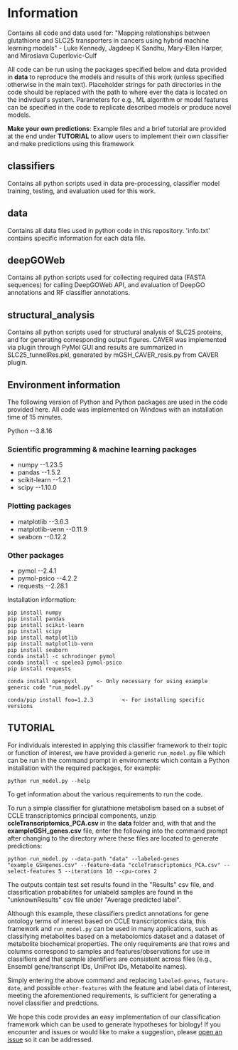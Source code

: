 # Information
Contains all code and data used for:
"Mapping relationships between glutathione and SLC25 transporters in cancers using hybrid machine learning models" - Luke Kennedy, Jagdeep K Sandhu, Mary-Ellen Harper, and Miroslava Cuperlovic-Culf

All code can be run using the packages specified below and data provided in **data** to reproduce the models and results of this work (unless specified otherwise in the main text). Placeholder strings for path directories in the code should be replaced with the path to where ever the data is located on the indivdual's system. Parameters for e.g., ML algorithm or model features can be specified in the code to replicate described models or produce novel models.

**Make your own predictions**: Example files and a brief tutorial are provided at the end under **TUTORIAL** to allow users to implement their own classifier and make predictions using this framework

## classifiers
Contains all python scripts used in data pre-processing, classifier model training, testing, and evaluation used for this work.

## data
Contains all data files used in python code in this repository. 'info.txt' contains specific information for each data file.

## deepGOWeb
Contains all python scripts used for collecting required data (FASTA sequences) for calling DeepGOWeb API, and evaluation of DeepGO annotations and RF classifier annotations.

## structural_analysis
Contains all python scripts used for structural analysis of SLC25 proteins, and for generating corresponding output figures. CAVER was implemented via plugin through PyMol GUI and results are summarized in SLC25_tunnelRes.pkl, generated by mGSH_CAVER_resis.py from CAVER plugin.


## Environment information
The following version of Python and Python packages are used in the code provided here. All code was implemented on Windows with an installation time of 15 minutes. 

Python   --3.8.16

### Scientific programming & machine learning packages
- numpy   --1.23.5
- pandas   --1.5.2
- scikit-learn   --1.2.1
- scipy   --1.10.0

### Plotting packages
- matplotlib   --3.6.3
- matplotlib-venn   --0.11.9
- seaborn   --0.12.2

### Other packages
- pymol   --2.4.1
- pymol-psico   --4.2.2
- requests   --2.28.1

Installation information:
```
pip install numpy
pip install pandas 
pip install scikit-learn   
pip install scipy  
pip install matplotlib  
pip install matplotlib-venn  
pip install seaborn  
conda install -c schrodinger pymol  
conda install -c speleo3 pymol-psico  
pip install requests  

conda install openpyxl 		<- Only necessary for using example generic code "run_model.py"

conda/pip install foo=1.2.3 		<- For installing specific versions
```

## TUTORIAL
For individuals interested in applying this classifier framework to their topic or function of interest, we have provided a generic ```run_model.py``` file which can be run in the command prompt in environments which contain a Python installation with the required packages, for example:
```
python run_model.py --help
```
To get information about the various requirements to run the code.

To run a simple classifier for glutathione metabolism based on a subset of CCLE transcriptomics principal components, unzip **ccleTranscriptomics_PCA.csv** in the **data** folder and, with that and the **exampleGSH_genes.csv** file, enter the following into the command prompt after changing to the directory where these files are located to generate predictions:
```
python run_model.py --data-path "data" --labeled-genes "example_GSHgenes.csv" --feature-data "ccleTranscriptomics_PCA.csv" --select-features 5 --iterations 10 --cpu-cores 2
```
The outputs contain test set results found in the "Results" csv file, and classification probabilites for unlabeld samples are found in the "unknownResults" csv file under "Average predicted label". 

Although this example, these classifiers predict annotations for gene ontology terms of interest based on CCLE transcriptomics data, this framework and ```run_model.py``` can be used in many applications, such as classifying metabolites based on a metabolomics dataset and a dataset of metabolite biochemical properties. The only requirements are that rows and columns correspond to samples and features/observations for use in classifiers and that sample identifiers are consistent across files (e.g., Ensembl gene/transcript IDs, UniProt IDs, Metabolite names).

Simply entering the above command and replacing ```labeled-genes```, ```feature-date```, and possible ```other-features``` with the feature and label data of interest, meeting the aforementioned requirements, is sufficient for generating a novel classifier and predctions.

We hope this code provides an easy implementation of our classification framework which can be used to generate hypotheses for biology! If you encounter and issues or would like to make a suggestion, please [open an issue](https://github.com/lkenn012/mGSH_cancerClassifiers/issues) so it can be addressed.
